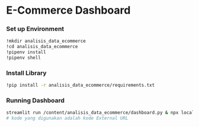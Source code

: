 # E-Commerce Dashboard
### **Set up Environment**
```sh
!mkdir analisis_data_ecommerce
!cd analisis_data_ecommerce
!pipenv install
!pipenv shell
```
### **Install Library**
```sh
!pip install -r analisis_data_ecommerce/requirements.txt
```

### **Running Dashboard**
```sh
streamlit run /content/analisis_data_ecommerce/dashboard.py & npx localtunnel --port 8501
# kode yang digunakan adalah kode External URL
```
